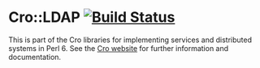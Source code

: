 # Cro::LDAP [![Build Status](https://travis-ci.org/Altai-man/cro-ldap.svg?branch=master)](https://travis-ci.org/Altai-man/cro-ldap)

This is part of the Cro libraries for implementing services and distributed
systems in Perl 6. See the [Cro website](http://cro.services/) for further
information and documentation.
